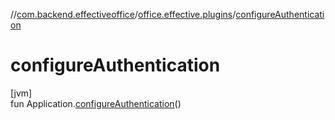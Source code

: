//[com.backend.effectiveoffice](IdeaProjects/labs-office-elevator/effectiveOfficeBackend/documentation/gfm/index.md)/[office.effective.plugins](IdeaProjects/labs-office-elevator/effectiveOfficeBackend/documentation/gfm/com.backend.effectiveoffice/office.effective.plugins/index.md)/[configureAuthentication](IdeaProjects/labs-office-elevator/effectiveOfficeBackend/documentation/gfm/com.backend.effectiveoffice/office.effective.plugins/configure-authentication.md)

# configureAuthentication

[jvm]\
fun Application.[configureAuthentication](IdeaProjects/labs-office-elevator/effectiveOfficeBackend/documentation/gfm/com.backend.effectiveoffice/office.effective.plugins/configure-authentication.md)()
